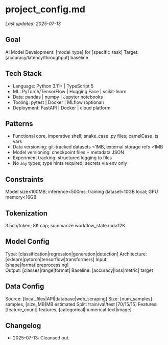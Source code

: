 # project_config.md
_Last updated: 2025-07-13_

<!-- STATIC:GOAL:START -->
## Goal  
AI Model Development: [model_type] for [specific_task]
Target: [accuracy/latency/throughput] baseline
<!-- STATIC:GOAL:END -->

<!-- STATIC:TECH_STACK:START -->
## Tech Stack  
- Language: Python 3.11+ | TypeScript 5
- ML: PyTorch/TensorFlow | Hugging Face | scikit-learn
- Data: pandas | numpy | Jupyter notebooks
- Tooling: pytest | Docker | MLflow (optional)
- Deployment: FastAPI | Docker | cloud platform
<!-- STATIC:TECH_STACK:END -->

<!-- STATIC:PATTERNS:START -->
## Patterns  
- Functional core, imperative shell; snake_case .py files; camelCase .ts vars
- Data versioning: git-tracked datasets <1MB, external storage refs >1MB  
- Model versioning: checkpoint files + metadata JSON
- Experiment tracking: structured logging to files
- No `any` types; type hints required; secrets via env only
<!-- STATIC:PATTERNS:END -->

<!-- STATIC:CONSTRAINTS:START -->
## Constraints  
Model size≤100MB; inference<500ms; training dataset<10GB local; GPU memory<16GB
<!-- STATIC:CONSTRAINTS:END -->

<!-- STATIC:TOKENIZATION:START -->
## Tokenization  
3.5ch/token; 8K cap; summarize workflow_state.md>12K
<!-- STATIC:TOKENIZATION:END -->

<!-- STATIC:MODEL_CONFIG:START -->
## Model Config
Type: [classification|regression|generation|detection]
Architecture: [sklearn|pytorch|tensorflow|transformers]
Input: [shape|format|preprocessing]  
Output: [classes|range|format]
Baseline: [accuracy|loss|metric] target
<!-- STATIC:MODEL_CONFIG:END -->

<!-- STATIC:DATA_CONFIG:START -->
## Data Config  
Source: [local_files|API|database|web_scraping]
Size: [num_samples] samples, [size_MB]MB estimated
Split: train/val/test [70/15/15]
Features: [feature_count] features, [categorical|numerical|text|image]
<!-- STATIC:DATA_CONFIG:END -->

<!-- DYNAMIC:CHANGELOG:START -->
## Changelog
- 2025-07-13: Cleansed out.
<!-- DYNAMIC:CHANGELOG:END -->
